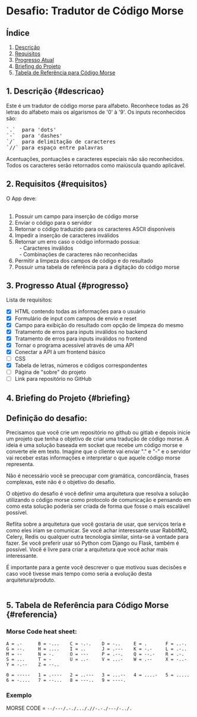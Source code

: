 # Desafio: Tradutor de Código Morse

## Índice

1. [Descrição](#descricao)
2. [Requisitos](#requisitos)
3. [Progresso Atual](#progresso)
4. [Briefing do Projeto](#briefing)
5. [Tabela de Referência para Código Morse](#referencia)

## 1. Descrição {#descricao}

Este é um tradutor de código morse para alfabeto. Reconhece todas as 26 letras do alfabeto mais os algarismos de '0' à '9'. Os inputs reconhecidos são:  

<pre>
`.`  para 'dots'  
`-`  para 'dashes'  
`/`  para delimitação de caracteres  
`//` para espaço entre palavras  
</pre>

Acentuações, pontuações e caracteres especiais não são reconhecidos. Todos os caracteres serão retornados como maiúscula quando aplicável.  

## 2. Requisitos {#requisitos}

O App deve:  
<br/>
1. Possuir um campo para inserção de código morse
2. Enviar o código para o servidor
3. Retornar o código traduzido para os caracteres ASCII disponíveis
4. Impedir a inserção de caracteres inválidos
5. Retornar um erro caso o código informado possua:  
&nbsp;&nbsp; - Caracteres inválidos  
&nbsp;&nbsp; - Combinações de caracteres não reconhecidas  
6. Permitir a limpeza dos campos de código e do resultado
7. Possuir uma tabela de referência para a digitação do código morse

## 3. Progresso Atual {#progresso}

Lista de requisitos:  

- [x] HTML contendo todas as informações para o usuário
- [x] Formulário de input com campos de envio e reset
- [x] Campo para exibição do resultado com opção de limpeza do mesmo
- [x] Tratamento de erros para inputs inválidos no backend
- [x] Tratamento de erros para inputs inválidos no frontend
- [x] Tornar o programa acessível através de uma API
- [x] Conectar a API à um frontend básico
- [ ] CSS
- [x] Tabela de letras, números e códigos correspondentes
- [ ] Página de "sobre" do projeto
- [ ] Link para repositório no GitHub

## 4. Briefing do Projeto {#briefing}
## Definição do desafio:
Precisamos que você crie um repositório no github ou gitlab e depois inicie um projeto que tenha o objetivo de criar uma tradução de código morse. A ideia é uma solução baseada em socket que recebe um código morse e converte ele em texto. Imagine que o cliente vai enviar "." e "-" e o servidor vai receber estas informações e interpretar o que aquele código morse representa. 

Não é necessário você se preocupar com gramática, concordância, frases complexas, este não é o objetivo do desafio. 

O objetivo do desafio é você definir uma arquitetura que resolva a solução utilizando o código morse como protocolo de comunicação e pensando em como esta solução poderia ser criada de forma que fosse o mais escalável possível.

Reflita sobre a arquitetura que você gostaria de usar, que serviços teria e como eles iriam se comunicar. Se você achar interessante usar RabbitMQ, Celery, Redis ou qualquer outra tecnologia similar, sinta-se à vontade para fazer. Se você preferir usar só Python com Django ou Flask, também é possível. Você é livre para criar a arquitetura que você achar mais interessante.

É importante para a gente você descrever o que motivou suas decisões e caso você tivesse mais tempo como seria a evolução desta arquitetura/produto.
<br/><br/>

## 5. Tabela de Referência para Código Morse {#referencia}
### Morse Code heat sheet:

```
A = .-      B = -...    C = -.-.    D = -..     E = .       F = ..-.
G = --.     H = ....    I = ..      J = .---    K = -.-     L = .-..
M = --      N = -.      O = ---     P = .--.    Q = --.-    R = .-.
S = ...     T = -       U = ..-     V = ...-    W = .--     X = -..-
Y = -.--    Z = --..

0 = -----   1 = .----   2 = ..---   3 = ...--   4 = ....-   5 = .....
6 = -....   7 = --...   8 = ---..   9 = ----.
```

### Exemplo
MORSE CODE = `--/---/.-./..././/-.-./---/-../.`